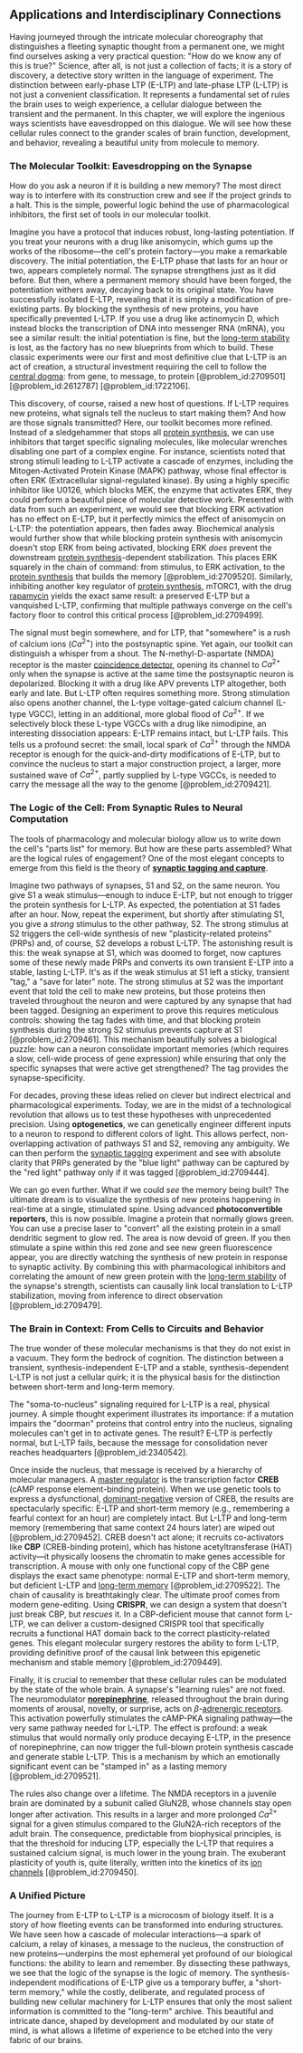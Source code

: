 ## Applications and Interdisciplinary Connections

Having journeyed through the intricate molecular choreography that distinguishes a fleeting synaptic thought from a permanent one, we might find ourselves asking a very practical question: "How do we know any of this is true?" Science, after all, is not just a collection of facts; it is a story of discovery, a detective story written in the language of experiment. The distinction between early-phase LTP (E-LTP) and late-phase LTP (L-LTP) is not just a convenient classification. It represents a fundamental set of rules the brain uses to weigh experience, a cellular dialogue between the transient and the permanent. In this chapter, we will explore the ingenious ways scientists have eavesdropped on this dialogue. We will see how these cellular rules connect to the grander scales of brain function, development, and behavior, revealing a beautiful unity from molecule to memory.

### The Molecular Toolkit: Eavesdropping on the Synapse

How do you ask a neuron if it is building a new memory? The most direct way is to interfere with its construction crew and see if the project grinds to a halt. This is the simple, powerful logic behind the use of pharmacological inhibitors, the first set of tools in our molecular toolkit.

Imagine you have a protocol that induces robust, long-lasting potentiation. If you treat your neurons with a drug like anisomycin, which gums up the works of the ribosome—the cell's protein factory—you make a remarkable discovery. The initial potentiation, the E-LTP phase that lasts for an hour or two, appears completely normal. The synapse strengthens just as it did before. But then, where a permanent memory should have been forged, the potentiation withers away, decaying back to its original state. You have successfully isolated E-LTP, revealing that it is simply a modification of pre-existing parts. By blocking the synthesis of new proteins, you have specifically prevented L-LTP. If you use a drug like actinomycin D, which instead blocks the transcription of DNA into messenger RNA (mRNA), you see a similar result: the initial potentiation is fine, but the [long-term stability](@article_id:145629) is lost, as the factory has no new blueprints from which to build. These classic experiments were our first and most definitive clue that L-LTP is an act of creation, a structural investment requiring the cell to follow the [central dogma](@article_id:136118): from gene, to message, to protein [@problem_id:2709501] [@problem_id:2612787] [@problem_id:1722106].

This discovery, of course, raised a new host of questions. If L-LTP requires new proteins, what signals tell the nucleus to start making them? And how are those signals transmitted? Here, our toolkit becomes more refined. Instead of a sledgehammer that stops all [protein synthesis](@article_id:146920), we can use inhibitors that target specific signaling molecules, like molecular wrenches disabling one part of a complex engine. For instance, scientists noted that strong stimuli leading to L-LTP activate a cascade of enzymes, including the Mitogen-Activated Protein Kinase (MAPK) pathway, whose final effector is often ERK (Extracellular signal-regulated kinase). By using a highly specific inhibitor like U0126, which blocks MEK, the enzyme that activates ERK, they could perform a beautiful piece of molecular detective work. Presented with data from such an experiment, we would see that blocking ERK activation has no effect on E-LTP, but it perfectly mimics the effect of anisomycin on L-LTP: the potentiation appears, then fades away. Biochemical analysis would further show that while blocking protein synthesis with anisomycin doesn't stop ERK from being activated, blocking ERK *does* prevent the downstream [protein synthesis](@article_id:146920)-dependent stabilization. This places ERK squarely in the chain of command: from stimulus, to ERK activation, to the [protein synthesis](@article_id:146920) that builds the memory [@problem_id:2709520]. Similarly, inhibiting another key regulator of [protein synthesis](@article_id:146920), mTORC1, with the drug [rapamycin](@article_id:197981) yields the exact same result: a preserved E-LTP but a vanquished L-LTP, confirming that multiple pathways converge on the cell's factory floor to control this critical process [@problem_id:2709499].

The signal must begin somewhere, and for LTP, that "somewhere" is a rush of calcium ions ($Ca^{2+}$) into the postsynaptic spine. Yet again, our toolkit can distinguish a whisper from a shout. The N-methyl-D-aspartate (NMDA) receptor is the master [coincidence detector](@article_id:169128), opening its channel to $Ca^{2+}$ only when the synapse is active at the same time the postsynaptic neuron is depolarized. Blocking it with a drug like APV prevents LTP altogether, both early and late. But L-LTP often requires something more. Strong stimulation also opens another channel, the L-type voltage-gated calcium channel (L-type VGCC), letting in an additional, more global flood of $Ca^{2+}$. If we selectively block these L-type VGCCs with a drug like nimodipine, an interesting dissociation appears: E-LTP remains intact, but L-LTP fails. This tells us a profound secret: the small, local spark of $Ca^{2+}$ through the NMDA receptor is enough for the quick-and-dirty modifications of E-LTP, but to convince the nucleus to start a major construction project, a larger, more sustained wave of $Ca^{2+}$, partly supplied by L-type VGCCs, is needed to carry the message all the way to the genome [@problem_id:2709421].

### The Logic of the Cell: From Synaptic Rules to Neural Computation

The tools of pharmacology and molecular biology allow us to write down the cell's "parts list" for memory. But how are these parts assembled? What are the logical rules of engagement? One of the most elegant concepts to emerge from this field is the theory of **[synaptic tagging and capture](@article_id:165160)**.

Imagine two pathways of synapses, S1 and S2, on the same neuron. You give S1 a weak stimulus—enough to induce E-LTP, but not enough to trigger the protein synthesis for L-LTP. As expected, the potentiation at S1 fades after an hour. Now, repeat the experiment, but shortly after stimulating S1, you give a *strong* stimulus to the other pathway, S2. The strong stimulus at S2 triggers the cell-wide synthesis of new "plasticity-related proteins" (PRPs) and, of course, S2 develops a robust L-LTP. The astonishing result is this: the weak synapse at S1, which was doomed to forget, now captures some of these newly made PRPs and converts its own transient E-LTP into a stable, lasting L-LTP. It's as if the weak stimulus at S1 left a sticky, transient "tag," a "save for later" note. The strong stimulus at S2 was the important event that told the cell to make new proteins, but those proteins then traveled throughout the neuron and were captured by any synapse that had been tagged. Designing an experiment to prove this requires meticulous controls: showing the tag fades with time, and that blocking protein synthesis during the strong S2 stimulus prevents capture at S1 [@problem_id:2709461]. This mechanism beautifully solves a biological puzzle: how can a neuron consolidate important memories (which requires a slow, cell-wide process of gene expression) while ensuring that only the specific synapses that were active get strengthened? The tag provides the synapse-specificity.

For decades, proving these ideas relied on clever but indirect electrical and pharmacological experiments. Today, we are in the midst of a technological revolution that allows us to test these hypotheses with unprecedented precision. Using **optogenetics**, we can genetically engineer different inputs to a neuron to respond to different colors of light. This allows perfect, non-overlapping activation of pathways S1 and S2, removing any ambiguity. We can then perform the [synaptic tagging](@article_id:150628) experiment and see with absolute clarity that PRPs generated by the "blue light" pathway can be captured by the "red light" pathway only if it was tagged [@problem_id:2709444].

We can go even further. What if we could *see* the memory being built? The ultimate dream is to visualize the synthesis of new proteins happening in real-time at a single, stimulated spine. Using advanced **photoconvertible reporters**, this is now possible. Imagine a protein that normally glows green. You can use a precise laser to "convert" all the existing protein in a small dendritic segment to glow red. The area is now devoid of green. If you then stimulate a spine within this red zone and see new green fluorescence appear, you are directly watching the synthesis of new protein in response to synaptic activity. By combining this with pharmacological inhibitors and correlating the amount of new green protein with the [long-term stability](@article_id:145629) of the synapse's strength, scientists can causally link local translation to L-LTP stabilization, moving from inference to direct observation [@problem_id:2709479].

### The Brain in Context: From Cells to Circuits and Behavior

The true wonder of these molecular mechanisms is that they do not exist in a vacuum. They form the bedrock of cognition. The distinction between a transient, synthesis-independent E-LTP and a stable, synthesis-dependent L-LTP is not just a cellular quirk; it is the physical basis for the distinction between short-term and long-term memory.

The "soma-to-nucleus" signaling required for L-LTP is a real, physical journey. A simple thought experiment illustrates its importance: if a mutation impairs the "doorman" proteins that control entry into the nucleus, signaling molecules can't get in to activate genes. The result? E-LTP is perfectly normal, but L-LTP fails, because the message for consolidation never reaches headquarters [@problem_id:2340542].

Once inside the nucleus, that message is received by a hierarchy of molecular managers. A [master regulator](@article_id:265072) is the transcription factor **CREB** (cAMP response element-binding protein). When we use genetic tools to express a dysfunctional, [dominant-negative](@article_id:263297) version of CREB, the results are spectacularly specific: E-LTP and short-term memory (e.g., remembering a fearful context for an hour) are completely intact. But L-LTP and long-term memory (remembering that same context 24 hours later) are wiped out [@problem_id:2709452]. CREB doesn't act alone; it recruits co-activators like **CBP** (CREB-binding protein), which has histone acetyltransferase (HAT) activity—it physically loosens the chromatin to make genes accessible for transcription. A mouse with only one functional copy of the CBP gene displays the exact same phenotype: normal E-LTP and short-term memory, but deficient L-LTP and [long-term memory](@article_id:169355) [@problem_id:2709522]. The chain of causality is breathtakingly clear. The ultimate proof comes from modern gene-editing. Using **CRISPR**, we can design a system that doesn't just break CBP, but *rescues* it. In a CBP-deficient mouse that cannot form L-LTP, we can deliver a custom-designed CRISPR tool that specifically recruits a functional HAT domain back to the correct plasticity-related genes. This elegant molecular surgery restores the ability to form L-LTP, providing definitive proof of the causal link between this epigenetic mechanism and stable memory [@problem_id:2709449].

Finally, it is crucial to remember that these cellular rules can be modulated by the state of the whole brain. A synapse's "learning rules" are not fixed. The neuromodulator **[norepinephrine](@article_id:154548)**, released throughout the brain during moments of arousal, novelty, or surprise, acts on $\beta$-[adrenergic receptors](@article_id:168939). This activation powerfully stimulates the cAMP-PKA signaling pathway—the very same pathway needed for L-LTP. The effect is profound: a weak stimulus that would normally only produce decaying E-LTP, in the presence of norepinephrine, can now trigger the full-blown protein synthesis cascade and generate stable L-LTP. This is a mechanism by which an emotionally significant event can be "stamped in" as a lasting memory [@problem_id:2709521].

The rules also change over a lifetime. The NMDA receptors in a juvenile brain are dominated by a subunit called GluN2B, whose channels stay open longer after activation. This results in a larger and more prolonged $Ca^{2+}$ signal for a given stimulus compared to the GluN2A-rich receptors of the adult brain. The consequence, predictable from biophysical principles, is that the threshold for inducing LTP, especially the L-LTP that requires a sustained calcium signal, is much lower in the young brain.
The exuberant plasticity of youth is, quite literally, written into the kinetics of its [ion channels](@article_id:143768) [@problem_id:2709450].

### A Unified Picture

The journey from E-LTP to L-LTP is a microcosm of biology itself. It is a story of how fleeting events can be transformed into enduring structures. We have seen how a cascade of molecular interactions—a spark of calcium, a relay of kinases, a message to the nucleus, the construction of new proteins—underpins the most ephemeral yet profound of our biological functions: the ability to learn and remember. By dissecting these pathways, we see that the logic of the synapse is the logic of memory. The synthesis-independent modifications of E-LTP give us a temporary buffer, a "short-term memory," while the costly, deliberate, and regulated process of building new cellular machinery for L-LTP ensures that only the most salient information is committed to the "long-term" archive. This beautiful and intricate dance, shaped by development and modulated by our state of mind, is what allows a lifetime of experience to be etched into the very fabric of our brains.